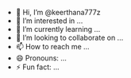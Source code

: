 - 👋 Hi, I’m @keerthana777z
- 👀 I’m interested in ...
- 🌱 I’m currently learning ...
- 💞️ I’m looking to collaborate on ...
- 📫 How to reach me ...
- 😄 Pronouns: ...
- ⚡ Fun fact: ...

<!---
keerthana777z/keerthana777z is a ✨ special ✨ repository because its `README.md` (this file) appears on your GitHub profile.
You can click the Preview link to take a look at your changes.
--->
